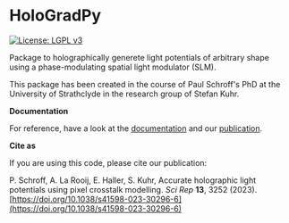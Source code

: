 # HoloGradPy
<a href="https://www.gnu.org/licenses/lgpl-3.0.en.html"><img alt="License: LGPL v3" src="https://img.shields.io/badge/License-LGPL_v3-blue.svg"></a>

Package to holographically generete light potentials of arbitrary shape using a phase-modulating spatial light modulator (SLM).

This package has been created in the course of Paul Schroff's PhD at the University of Strathclyde in the research group of Stefan Kuhr.

**Documentation**

For reference, have a look at the [documentation](https://hologradpy.readthedocs.io/en/latest/) and our [publication](https://doi.org/10.1038/s41598-023-30296-6).

**Cite as** 

If you are using this code, please cite our publication:

P. Schroff, A. La Rooij, E. Haller, S. Kuhr,
Accurate holographic light potentials using pixel crosstalk modelling.
*Sci Rep* **13**, 3252 (2023). [https://doi.org/10.1038/s41598-023-30296-6](https://doi.org/10.1038/s41598-023-30296-6)
